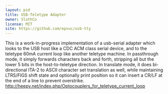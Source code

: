 ```yaml
---
layout: pid
title: USB-Teletype Adapter
owner: SlothCo
license: MIT
site: https://github.com/epvuc/usb-tty
---
```

This is a work-in-progress implementation of a usb-serial adapter which looks to the USB host like a CDC ACM class serial device, and to the teletype 60mA current loop like another teletype machine. In passthrough mode, it simply forwards characters back and forth, stripping all but the lower 5 bits in the host-to-teletype direction. In translate mode, it does bi-directional ITA-2 to ASCII character set translation as well, while maintaining LTRS/FIGS shift state and optionally print position so it can insert a CR/LF at the end of a line to prevent overstrike. 
http://heepy.net/index.php/Optocouplers_for_teletype_current_loop
